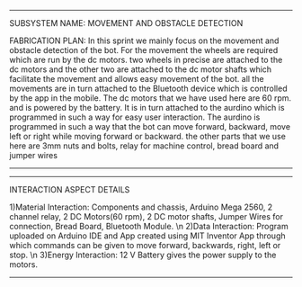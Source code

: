 *** 
SUBSYSTEM NAME: MOVEMENT AND OBSTACLE DETECTION 

FABRICATION PLAN: In this sprint we mainly focus on the movement and obstacle detection of the bot. For the movement the wheels are required which are run by the dc motors. two wheels in precise are attached to the dc motors and the other two are attached to the dc motor shafts which facilitate the movement and allows easy movement of the bot. all the movements are in turn attached to the Bluetooth device which is controlled by the app in the mobile. The dc motors that we have used here are 60 rpm. and is powered by the battery. It is in turn attached to the aurdino which is programmed in such a way for easy user interaction. The aurdino is programmed in such a way that the bot can move forward, backward, move left or right while moving forward or backward. the other parts that we use here are 3mm nuts and bolts, relay for machine control, bread board and jumper wires
***

***
INTERACTION ASPECT DETAILS

1)Material Interaction: Components and chassis, Arduino Mega 2560, 2 channel relay, 2 DC Motors(60 rpm), 2 DC motor shafts, Jumper Wires for connection, Bread Board, Bluetooth Module.
\n
2)Data Interaction: Program uploaded on Arduino IDE and App created using MIT Inventor App through which commands can be given to move forward, backwards, right, left or stop.
\n
3)Energy Interaction: 12 V Battery gives the power supply to the motors.

***
